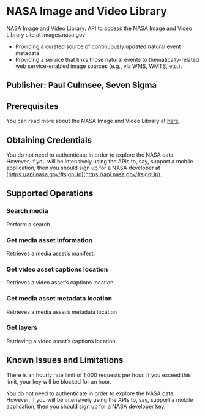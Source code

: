 # NASA Image and Video Library
NASA Image and Video Library: API to access the NASA Image and Video Library site at images.nasa.gov

- Providing a curated source of continuously updated natural event metadata.
- Providing a service that links those natural events to thematically-related web service-enabled image sources (e.g., via WMS, WMTS, etc.).

## Publisher: Paul Culmsee, Seven Sigma

## Prerequisites
You can read more about the NASA Image and Video Library at [here](https://images.nasa.gov/docs/images.nasa.gov_api_docs.pdf).

## Obtaining Credentials
You do not need to authenticate in order to explore the NASA data. However, if you will be intensively using the APIs to, say, support a mobile application, then you should sign up for a NASA developer at [https://api.nasa.gov/#signUp](https://api.nasa.gov/#signUp).

## Supported Operations

### Search media
Perform a search

### Get media asset information
Retrieves a media asset’s manifest.

### Get video asset captions location
Retrieves a video asset’s captions location.

### Get media asset metadata location
​Retrieves a media asset’s metadata location

### Get layers
Retrieving a video asset’s captions location.

## Known Issues and Limitations
There is an hourly rate limit of 1,000 requests per hour. If you exceed this limit, your key will be blocked for an hour.

You do not need to authenticate in order to explore the NASA data. However, if you will be intensively using the APIs to, say, support a mobile application, then you should sign up for a NASA developer key.